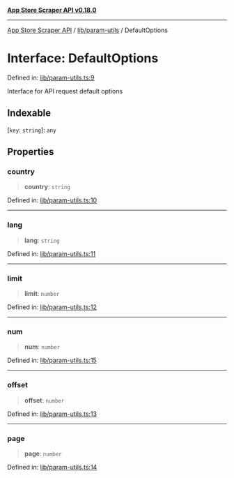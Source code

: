 [**App Store Scraper API v0.18.0**](../../../README.md)

***

[App Store Scraper API](../../../modules.md) / [lib/param-utils](../README.md) / DefaultOptions

# Interface: DefaultOptions

Defined in: [lib/param-utils.ts:9](https://github.com/facundoolano/app-store-scraper/blob/113d925388ad33c5af9077ca637c241f2bf7e574/lib/param-utils.ts#L9)

Interface for API request default options

## Indexable

\[`key`: `string`\]: `any`

## Properties

### country

> **country**: `string`

Defined in: [lib/param-utils.ts:10](https://github.com/facundoolano/app-store-scraper/blob/113d925388ad33c5af9077ca637c241f2bf7e574/lib/param-utils.ts#L10)

***

### lang

> **lang**: `string`

Defined in: [lib/param-utils.ts:11](https://github.com/facundoolano/app-store-scraper/blob/113d925388ad33c5af9077ca637c241f2bf7e574/lib/param-utils.ts#L11)

***

### limit

> **limit**: `number`

Defined in: [lib/param-utils.ts:12](https://github.com/facundoolano/app-store-scraper/blob/113d925388ad33c5af9077ca637c241f2bf7e574/lib/param-utils.ts#L12)

***

### num

> **num**: `number`

Defined in: [lib/param-utils.ts:15](https://github.com/facundoolano/app-store-scraper/blob/113d925388ad33c5af9077ca637c241f2bf7e574/lib/param-utils.ts#L15)

***

### offset

> **offset**: `number`

Defined in: [lib/param-utils.ts:13](https://github.com/facundoolano/app-store-scraper/blob/113d925388ad33c5af9077ca637c241f2bf7e574/lib/param-utils.ts#L13)

***

### page

> **page**: `number`

Defined in: [lib/param-utils.ts:14](https://github.com/facundoolano/app-store-scraper/blob/113d925388ad33c5af9077ca637c241f2bf7e574/lib/param-utils.ts#L14)
